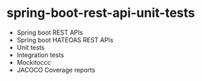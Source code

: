 # spring-boot-rest-api-unit-tests

- Spring boot REST APIs
- Spring boot HATEOAS REST APIs
- Unit tests
- Integration tests
- Mockitoccc
- JACOCO Coverage reports
